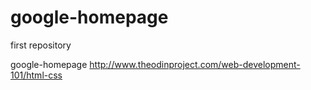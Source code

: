 # google-homepage
first repository

google-homepage
http://www.theodinproject.com/web-development-101/html-css
